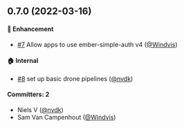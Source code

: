 
## 0.7.0 (2022-03-16)

#### :rocket: Enhancement
* [#7](https://github.com/lblod/ember-mock-login/pull/7) Allow apps to use ember-simple-auth v4 ([@Windvis](https://github.com/Windvis))

#### :house: Internal
* [#8](https://github.com/lblod/ember-mock-login/pull/8) set up basic drone pipelines ([@nvdk](https://github.com/nvdk))

#### Committers: 2
- Niels V ([@nvdk](https://github.com/nvdk))
- Sam Van Campenhout ([@Windvis](https://github.com/Windvis))

